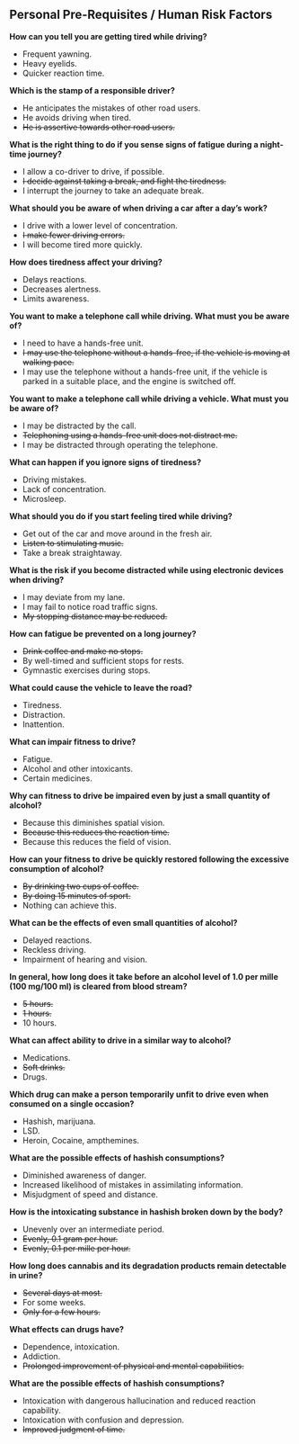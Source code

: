 ## Personal Pre-Requisites / Human Risk Factors

**How can you tell you are getting tired while driving?**
- Frequent yawning.
- Heavy eyelids.
- Quicker reaction time.

**Which is the stamp of a responsible driver?**
- He anticipates the mistakes of other road users.
- He avoids driving when tired.
- ~~He is assertive towards other road users.~~ 

**What is the right thing to do if you sense signs of fatigue during a night-time journey?**
- I allow a co-driver to drive, if possible.
- ~~I decide against taking a break, and fight the tiredness.~~
- I interrupt the journey to take an adequate break. 

**What should you be aware of when driving a car after a day’s work?**
- I drive with a lower level of concentration.
- ~~I make fewer driving errors.~~
- I will become tired more quickly.

**How does tiredness affect your driving?**
- Delays reactions.
- Decreases alertness.
- Limits awareness.

**You want to make a telephone call while driving. What must you be aware of?**
- I need to have a hands-free unit.
- ~~I may use the telephone without a hands-free, if the vehicle is moving at walking pace.~~
- I may use the telephone without a hands-free unit, if the vehicle is parked in a suitable place, and the engine is switched off. 

**You want to make a telephone call while driving a vehicle. What must you be aware of?**
- I may be distracted by the call.
- ~~Telephoning using a hands-free unit does not distract me.~~
- I may be distracted through operating the telephone.

**What can happen if you ignore signs of tiredness?**
- Driving mistakes.
- Lack of concentration.
- Microsleep.

**What should you do if you start feeling tired while driving?**
- Get out of the car and move around in the fresh air.
- ~~Listen to stimulating music.~~
- Take a break straightaway. 

**What is the risk if you become distracted while using electronic devices when driving?**
- I may deviate from my lane.
- I may fail to notice road traffic signs.
- ~~My stopping distance may be reduced.~~

**How can fatigue be prevented on a long journey?**
- ~~Drink coffee and make no stops.~~
- By well-timed and sufficient stops for rests.
- Gymnastic exercises during stops.

**What could cause the vehicle to leave the road?**
- Tiredness.
- Distraction.
- Inattention.

**What can impair fitness to drive?**
- Fatigue.
- Alcohol and other intoxicants.
- Certain medicines.

**Why can fitness to drive be impaired even by just a small quantity of alcohol?**
- Because this diminishes spatial vision.
- ~~Because this reduces the reaction time.~~
- Because this reduces the field of vision.

**How can your fitness to drive be quickly restored following the excessive consumption of alcohol?**
- ~~By drinking two cups of coffee.~~
- ~~By doing 15 minutes of sport.~~
- Nothing can achieve this.

**What can be the effects of even small quantities of alcohol?**
- Delayed reactions.
- Reckless driving.
- Impairment of hearing and vision.

**In general, how long does it take before an alcohol level of 1.0 per mille (100 mg/100 ml) is cleared from blood stream?**
- ~~5 hours.~~
- ~~1 hours.~~
- 10 hours.

**What can affect ability to drive in a similar way to alcohol?**
- Medications.
- ~~Soft drinks.~~
- Drugs.

**Which drug can make a person temporarily unfit to drive even when consumed on a single occasion?**
- Hashish, marijuana.
- LSD.
- Heroin, Cocaine, ampthemines.

**What are the possible effects of hashish consumptions?**
- Diminished awareness of danger.
- Increased likelihood of mistakes in assimilating information.
- Misjudgment of speed and distance.

**How is the intoxicating substance in hashish broken down by the body?**
- Unevenly over an intermediate period.
- ~~Evenly, 0.1 gram per hour.~~
- ~~Evenly, 0.1 per mille per hour.~~

**How long does cannabis and its degradation products remain detectable in urine?**
- ~~Several days at most.~~
- For some weeks.
- ~~Only for a few hours.~~

**What effects can drugs have?**
- Dependence, intoxication.
- Addiction.
- ~~Prolonged improvement of physical and mental capabilities.~~

**What are the possible effects of hashish consumptions?**
- Intoxication with dangerous hallucination and reduced reaction capability.
- Intoxication with confusion and depression.
- ~~Improved judgment of time.~~ 




















